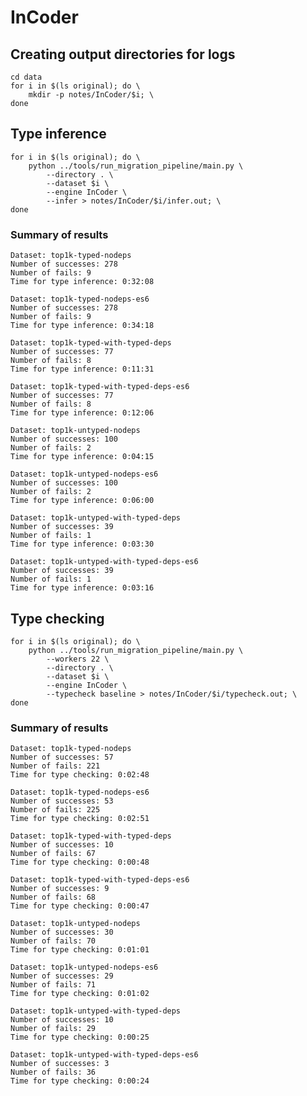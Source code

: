 # InCoder

## Creating output directories for logs

    cd data
    for i in $(ls original); do \
        mkdir -p notes/InCoder/$i; \
    done

## Type inference

    for i in $(ls original); do \
        python ../tools/run_migration_pipeline/main.py \
            --directory . \
            --dataset $i \
            --engine InCoder \
            --infer > notes/InCoder/$i/infer.out; \
    done

### Summary of results

```
Dataset: top1k-typed-nodeps
Number of successes: 278
Number of fails: 9
Time for type inference: 0:32:08
```

```
Dataset: top1k-typed-nodeps-es6
Number of successes: 278
Number of fails: 9
Time for type inference: 0:34:18
```

```
Dataset: top1k-typed-with-typed-deps
Number of successes: 77
Number of fails: 8
Time for type inference: 0:11:31
```

```
Dataset: top1k-typed-with-typed-deps-es6
Number of successes: 77
Number of fails: 8
Time for type inference: 0:12:06
```

```
Dataset: top1k-untyped-nodeps
Number of successes: 100
Number of fails: 2
Time for type inference: 0:04:15
```

```
Dataset: top1k-untyped-nodeps-es6
Number of successes: 100
Number of fails: 2
Time for type inference: 0:06:00
```

```
Dataset: top1k-untyped-with-typed-deps
Number of successes: 39
Number of fails: 1
Time for type inference: 0:03:30
```

```
Dataset: top1k-untyped-with-typed-deps-es6
Number of successes: 39
Number of fails: 1
Time for type inference: 0:03:16
```

## Type checking

    for i in $(ls original); do \
        python ../tools/run_migration_pipeline/main.py \
            --workers 22 \
            --directory . \
            --dataset $i \
            --engine InCoder \
            --typecheck baseline > notes/InCoder/$i/typecheck.out; \
    done

### Summary of results

```
Dataset: top1k-typed-nodeps
Number of successes: 57
Number of fails: 221
Time for type checking: 0:02:48
```

```
Dataset: top1k-typed-nodeps-es6
Number of successes: 53
Number of fails: 225
Time for type checking: 0:02:51
```

```
Dataset: top1k-typed-with-typed-deps
Number of successes: 10
Number of fails: 67
Time for type checking: 0:00:48
```

```
Dataset: top1k-typed-with-typed-deps-es6
Number of successes: 9
Number of fails: 68
Time for type checking: 0:00:47
```

```
Dataset: top1k-untyped-nodeps
Number of successes: 30
Number of fails: 70
Time for type checking: 0:01:01
```

```
Dataset: top1k-untyped-nodeps-es6
Number of successes: 29
Number of fails: 71
Time for type checking: 0:01:02
```

```
Dataset: top1k-untyped-with-typed-deps
Number of successes: 10
Number of fails: 29
Time for type checking: 0:00:25
```

```
Dataset: top1k-untyped-with-typed-deps-es6
Number of successes: 3
Number of fails: 36
Time for type checking: 0:00:24
```
